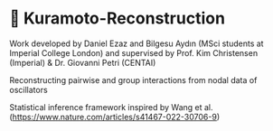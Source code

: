 # :file_folder: Kuramoto-Reconstruction
Work developed by Daniel Ezaz and Bilgesu Aydın (MSci students at Imperial College London) and supervised by Prof. Kim Christensen (Imperial) & Dr. Giovanni Petri (CENTAI)

Reconstructing pairwise and group interactions from nodal data of oscillators

Statistical inference framework inspired by Wang et al. (https://www.nature.com/articles/s41467-022-30706-9)


